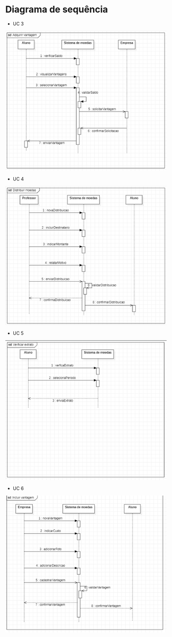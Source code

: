 # Diagrama de sequência

* UC 3

![](./imagens/diagrama-de-sequencia-US3.png)

* UC 4

![](./imagens/diagrama-de-sequencia-US4.png)

* UC 5

![](./imagens/diagrama-de-sequencia-US5.png)

* UC 6

![](./imagens/diagrama-de-sequencia-US6.png)
